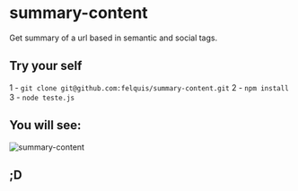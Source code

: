 # summary-content

Get summary of a url based in semantic and social tags.

## Try your self

1 - `git clone git@github.com:felquis/summary-content.git`
2 - `npm install`
3 - `node teste.js`

## You will see:
![summary-content](https://f.cloud.github.com/assets/736728/442248/f939209e-b141-11e2-8cdf-1a89eb8bc465.png)

## ;D